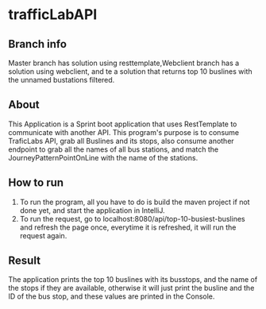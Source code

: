# trafficLabAPI
## Branch info
Master branch has solution using resttemplate,Webclient branch has a solution using webclient, and te a solution that returns top 10 buslines with the unnamed bustations filtered.
## About
This Application is a Sprint boot application that uses RestTemplate to communicate with another API.
This program's purpose is to consume TraficLabs API, grab all Buslines and its stops, also consume another endpoint to grab all the names of all bus stations, and match the JourneyPatternPointOnLine with the name of the stations.


## How to run
1. To run the program, all you have to do is build the maven project if not done yet, and start the application in IntelliJ.
2. To run the request, go to localhost:8080/api/top-10-busiest-buslines and refresh the page once, everytime it is refreshed, it will run the request again.

## Result
The application prints the top 10 buslines with its busstops, and the name of the stops if they are available, otherwise it will just print the busline and the ID of the bus stop, and these values are printed in the Console.
